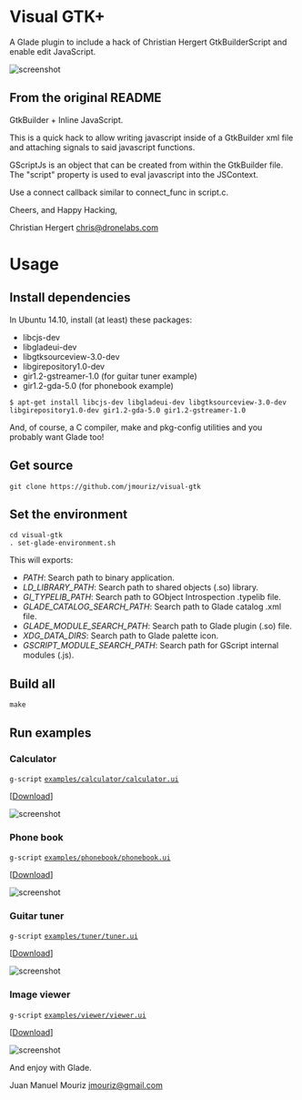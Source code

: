# Visual GTK+
A Glade plugin to include a hack of Christian Hergert GtkBuilderScript and enable edit JavaScript.

![screenshot](https://dl.dropboxusercontent.com/u/36581494/captura-13.png "Screenshot")

## From the original README

GtkBuilder + Inline JavaScript.

This is a quick hack to allow writing javascript inside of a GtkBuilder xml
file and attaching signals to said javascript functions.

GScriptJs is an object that can be created from within the GtkBuilder file.
The "script" property is used to eval javascript into the JSContext.

Use a connect callback similar to connect_func in script.c.

Cheers, and Happy Hacking,

Christian Hergert <chris@dronelabs.com>

# Usage

## Install dependencies

In Ubuntu 14.10, install (at least) these packages:

* libcjs-dev
* libgladeui-dev
* libgtksourceview-3.0-dev
* libgirepository1.0-dev
* gir1.2-gstreamer-1.0 (for guitar tuner example)
* gir1.2-gda-5.0 (for phonebook example)

```shell
$ apt-get install libcjs-dev libgladeui-dev libgtksourceview-3.0-dev libgirepository1.0-dev gir1.2-gda-5.0 gir1.2-gstreamer-1.0
```

And, of course, a C compiler, make and pkg-config utilities and you probably want Glade too!

## Get source

```shell
git clone https://github.com/jmouriz/visual-gtk
```

## Set the environment

```shell
cd visual-gtk
. set-glade-environment.sh
```

This will exports:

* *PATH*: Search path to binary application.
* *LD_LIBRARY_PATH*: Search path to shared objects (.so) library.
* *GI_TYPELIB_PATH*: Search path to GObject Introspection .typelib file.
* *GLADE_CATALOG_SEARCH_PATH*: Search path to Glade catalog .xml file.
* *GLADE_MODULE_SEARCH_PATH*: Search path to Glade plugin (.so) file.
* *XDG_DATA_DIRS*: Search path to Glade palette icon.
* *GSCRIPT_MODULE_SEARCH_PATH*: Search path for GScript internal modules (.js).

## Build all

```shell
make
```

## Run examples

### Calculator

`g-script` [`examples/calculator/calculator.ui`](https://github.com/jmouriz/visual-gtk/blob/master/examples/calculator/calculator.ui)

[[Download](https://raw.githubusercontent.com/jmouriz/visual-gtk/master/examples/calculator/calculator.ui)]

![screenshot](https://dl.dropboxusercontent.com/u/36581494/calculator.png "Screenshot")

### Phone book

`g-script` [`examples/phonebook/phonebook.ui`](https://github.com/jmouriz/visual-gtk/blob/master/examples/phonebook/phonebook.ui)

[[Download](https://raw.githubusercontent.com/jmouriz/visual-gtk/master/examples/phonebook/phonebook.ui)]

![screenshot](https://dl.dropboxusercontent.com/u/36581494/phonebook.png "Screenshot")

### Guitar tuner

`g-script` [`examples/tuner/tuner.ui`](https://github.com/jmouriz/visual-gtk/blob/master/examples/tuner/tuner.ui)

[[Download](https://raw.githubusercontent.com/jmouriz/visual-gtk/master/examples/tuner/tuner.ui)]

![screenshot](https://dl.dropboxusercontent.com/u/36581494/tuner.png "Screenshot")

### Image viewer

`g-script` [`examples/viewer/viewer.ui`](https://github.com/jmouriz/visual-gtk/blob/master/examples/viewer/viewer.ui)

[[Download](https://raw.githubusercontent.com/jmouriz/visual-gtk/master/examples/viewer/viewer.ui)]

![screenshot](https://dl.dropboxusercontent.com/u/36581494/viewer.png "Screenshot")

And enjoy with Glade.

Juan Manuel Mouriz <jmouriz@gmail.com>
